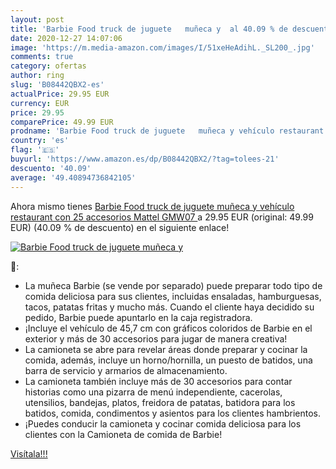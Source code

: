 ```yaml
---
layout: post
title: 'Barbie Food truck de juguete   muñeca y  al 40.09 % de descuento'
date: 2020-12-27 14:07:06
image: 'https://m.media-amazon.com/images/I/51xeHeAdihL._SL200_.jpg'
comments: true
category: ofertas
author: ring
slug: 'B08442QBX2-es'
actualPrice: 29.95 EUR
currency: EUR
price: 29.95
comparePrice: 49.99 EUR
prodname: 'Barbie Food truck de juguete   muñeca y vehículo restaurant con 25 accesorios  Mattel GMW07 '
country: 'es'
flag: '🇪🇸'
buyurl: 'https://www.amazon.es/dp/B08442QBX2/?tag=tolees-21'
descuento: '40.09'
average: '49.40894736842105'
---
```


Ahora mismo tienes [Barbie Food truck de juguete   muñeca y vehículo restaurant con 25 accesorios  Mattel GMW07 ](https://www.amazon.es/dp/B08442QBX2/?tag=tolees-21) a 29.95 EUR (original: 49.99 EUR) (40.09 %  de descuento) en el siguiente enlace!

[![Barbie Food truck de juguete   muñeca y ](https://m.media-amazon.com/images/I/51xeHeAdihL._SL200_.jpg)](https://www.amazon.es/dp/B08442QBX2/?tag=tolees-21)

🔎:

- La muñeca Barbie (se vende por separado) puede preparar todo tipo de comida deliciosa para sus clientes, incluidas ensaladas, hamburguesas, tacos, patatas fritas y mucho más. Cuando el cliente haya decidido su pedido, Barbie puede apuntarlo en la caja registradora.
- ¡Incluye el vehículo de 45,7 cm con gráficos coloridos de Barbie en el exterior y más de 30 accesorios para jugar de manera creativa!
- La camioneta se abre para revelar áreas donde preparar y cocinar la comida, además, incluye un horno/hornilla, un puesto de batidos, una barra de servicio y armarios de almacenamiento.
- La camioneta también incluye más de 30 accesorios para contar historias como una pizarra de menú independiente, cacerolas, utensilios, bandejas, platos, freidora de patatas, batidora para los batidos, comida, condimentos y asientos para los clientes hambrientos.
- ¡Puedes conducir la camioneta y cocinar comida deliciosa para los clientes con la Camioneta de comida de Barbie!

[Visítala!!!](https://www.amazon.es/dp/B08442QBX2/?tag=tolees-21)
